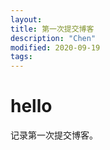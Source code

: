 ```yaml
---
layout:
title: 第一次提交博客
description: "Chen"
modified: 2020-09-19
tags: 
---
```


# hello  
记录第一次提交博客。
